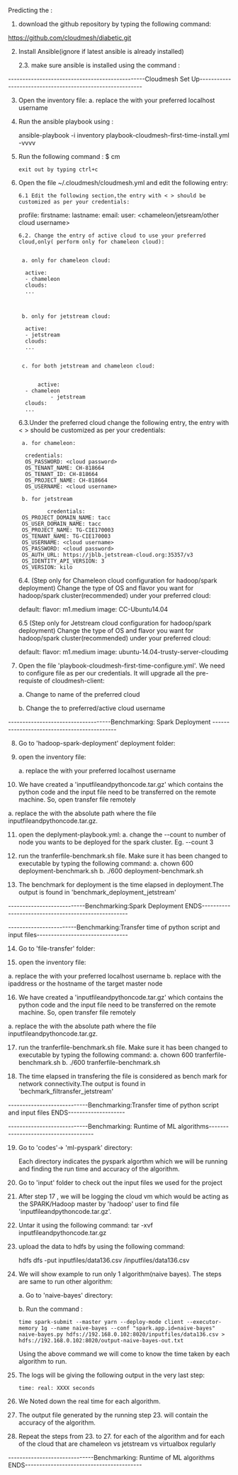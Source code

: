 Predicting the :

1. download the github repository by typing the following command:
	
 https://github.com/cloudmesh/diabetic.git

2. Install Ansible(ignore if latest ansible is already installed)

   2.3. make sure ansible is installed using the command :
        <apt-get install ansible>


------------------------------------------------Cloudmesh Set Up----------------------------------------------------------

3. Open the inventory file:
   a. replace the <username> with your preferred localhost username

4. Run the ansible playbook using : 
   
    ansible-playbook -i inventory playbook-cloudmesh-first-time-install.yml -vvvv

5. Run the following command :
       $ cm 
       
       exit out by typing ctrl+c

6. Open the file ~/.cloudmesh/cloudmesh.yml and edit the following entry:

       6.1 Edit the following section,the entry with < > should be customized as per your credentials:

	 profile:
	      firstname: <first name>
	      lastname: <last name>
	      email: <email id>
	      user: <chameleon/jetsream/other cloud username>

       6.2. Change the entry of active cloud to use your preferred cloud,only( perform only for chameleon cloud):
 

        a. only for chameleon cloud:

		 active:
		 - chameleon
		 clouds:
		 ...

		                                       
	 		                                            
        b. only for jetstream cloud:

		 active:
		 - jetstream
		 clouds:
		 ...


        c. for both jetstream and chameleon cloud: 


	         active:
		 - chameleon
                 - jetstream
		 clouds:
		 ...



      6.3.Under the preferred cloud change the following entry, the entry with < > should be customized as per your credentials:

        a. for chameleon:

		 credentials:
		 OS_PASSWORD: <cloud password>
		 OS_TENANT_NAME: CH-818664
		 OS_TENANT_ID: CH-818664
		 OS_PROJECT_NAME: CH-818664
		 OS_USERNAME: <cloud username>
 
        b. for jetstream 
                
                credentials:
		OS_PROJECT_DOMAIN_NAME: tacc
		OS_USER_DOMAIN_NAME: tacc
		OS_PROJECT_NAME: TG-CIE170003
		OS_TENANT_NAME: TG-CIE170003
		OS_USERNAME: <cloud username>
		OS_PASSWORD: <cloud password>
		OS_AUTH_URL: https://jblb.jetstream-cloud.org:35357/v3
		OS_IDENTITY_API_VERSION: 3
		OS_VERSION: kilo




      6.4. (Step only for Chameleon cloud configuration for hadoop/spark deployment) Change the type of OS and flavor you want for hadoop/spark cluster(recommended) under your preferred cloud:

	 default:
	 	flavor: m1.medium
	 	image: CC-Ubuntu14.04

      6.5 (Step only for Jetstream cloud configuration for hadoop/spark deployment) Change the type of OS and flavor you want for hadoop/spark cluster(recommended) under your preferred cloud:
 
	 default:
	 	flavor: m1.medium
	 	image: ubuntu-14.04-trusty-server-cloudimg


7. Open the file 'playbook-cloudmesh-first-time-configure.yml'. We need to configure file as per our credentials. It will upgrade all the pre-requiste of cloudmesh-client:
  
   a. Change  <cloud provider name> to name of the preferred cloud

   b. Change the <cloud username> to preferred/active cloud username


------------------------------------Benchmarking: Spark Deployment --------------------------------------------



8. Go to 'hadoop-spark-deployment' deployment folder:

9. open the inventory file:

    a. replace the <username> with your preferred localhost username


10. We have created a 'inputfileandpythoncode.tar.gz' which contains the python code and the input file need to be transferred on the remote machine.
   So, open transfer file remotely
 
   a. replace the <absolute path> with the absolute path where the file inputfileandpythoncode.tar.gz.
 

11. open the deplyment-playbook.yml:
   a. change the --count <number-of-vms> to number of node you wants to be deployed for the spark cluster. Eg. --count 3

12. run the tranferfile-benchmark.sh file. Make sure it has been changed to executable by typing the following command:
   a. chown 600 deployment-benchmark.sh
   b. ./600 deployment-benchmark.sh

13. The benchmark for deployment is the time elapsed in deployment.The output is found in 'benchmark_deployment_jetstream'



---------------------------Benchmarking:Spark Deployment ENDS----------------------------------------------------




------------------------Benchmarking:Transfer time of python script and input files--------------------------------


14. Go to 'file-transfer' folder: 

15. open the inventory file:

   a. replace the <username> with your preferred localhost username
   b. replace <spark-master-node-ip-address> with the ipaddress or the hostname of the target master node
   

16. We have created a 'inputfileandpythoncode.tar.gz' which contains the python code and the input file need to be transferred on the remote machine.
   So, open transfer file remotely
 
   a. replace the <absolute path> with the absolute path where the file inputfileandpythoncode.tar.gz.
 
 
17. run the tranferfile-benchmark.sh file. Make sure it has been changed to executable by typing the following command:
   a. chown 600 tranferfile-benchmark.sh
   b. ./600 tranferfile-benchmark.sh

18. The time elapsed in transfering the file is considered as bench mark for network connectivity.The output is found in 'bechmark_filtransfer_jetstream'

----------------------------Benchmarking:Transfer time of python script and input files ENDS--------------------



----------------------------Benchmarking: Runtime of ML algorithms-------------------------------------

19. Go to 'codes'-> 'ml-pyspark' directory:

    Each directory indicates the pyspark algorthm which we will be running and finding the run time and accuracy of the algorithm.

20. Go to 'input' folder to check out the input files we used for the project


21. After step 17 , we will be logging the cloud vm which would be acting as the SPARK/Hadoop master by 'hadoop' user to find file 'inputfileandpythoncode.tar.gz'. 

22. Untar it using the following command:
    tar -xvf inputfileandpythoncode.tar.gz

23. upload the data to hdfs by using the following command:

    hdfs dfs -put inputfiles/data136.csv /inputfiles/data136.csv

24. We will show example to run only 1 algorithm(naive bayes). The steps are same to run other algorithm:

    a. Go to 'naive-bayes' directory:
      
    b. Run the command :

        time spark-submit --master yarn --deploy-mode client --executor-memory 1g --name naive-bayes --conf "spark.app.id=naive-bayes" naive-bayes.py hdfs://192.168.0.102:8020/inputfiles/data136.csv > hdfs://192.168.0.102:8020/output-naive-bayes-out.txt

    Using the above command we will come to know the time taken by each algorithm to run.

25. The logs will be giving the following output in the very last step:

        time: real: XXXX seconds
  
26. We Noted down the real time for each algorithm. 

27. The output file generated by the running step 23. will contain the accuracy of the algorithm.


28. Repeat the steps from 23. to 27. for each of the algorithm and for each of the cloud that are  chameleon vs jetstream vs virtualbox regularly 
    
------------------------------Benchmarking: Runtime of ML algorithms ENDS-----------------------------------------








